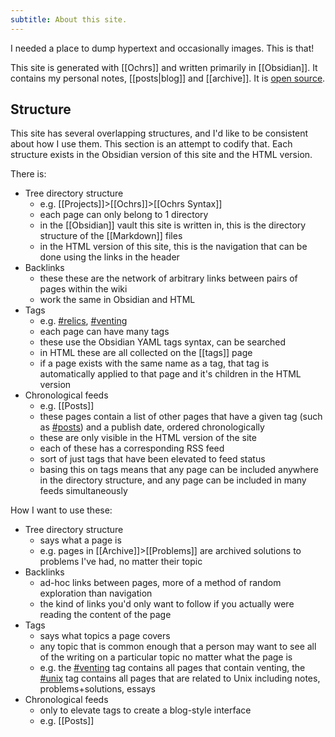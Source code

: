 ```yaml
---
subtitle: About this site.
---
```

I needed a place to dump hypertext and occasionally images.  This is that!

This site is generated with [[Ochrs]] and written primarily in [[Obsidian]].  It contains my personal notes, [[posts|blog]] and [[archive]]. It is [open source](https://github.com/zachpmanson/notes).

## Structure

This site has several overlapping structures, and I'd like to be consistent about how I use them. This section is an attempt to codify that. Each structure exists in  the Obsidian version of this site and the HTML version.

There is:

- Tree directory structure
	- e.g.  [[Projects]]>[[Ochrs]]>[[Ochrs Syntax]]
	- each page can only belong to 1 directory
	- in the [[Obsidian]] vault this site is written in, this is the directory structure of the [[Markdown]] files
	- in the HTML version of this site, this is the navigation that can be done using the links in the header
- Backlinks
	- these these are the network of arbitrary links between pairs of pages within the wiki
	- work the same in Obsidian and HTML
- Tags
	- e.g. [#relics](/tags#relics), [#venting](/tags#venting)
	- each page can have many tags
	- these use the Obsidian YAML tags syntax, can be searched
	- in HTML these are all collected on the [[tags]] page
	- if a page exists with the same name as a tag, that tag is automatically applied to that page and it's children in the HTML version
- Chronological feeds
	-  e.g. [[Posts]]
	- these pages contain a list of other pages that have a given tag (such as [#posts](/tags#posts)) and a publish date, ordered chronologically
	- these are only visible in the HTML version of the site
	- each of these has a corresponding RSS feed
	- sort of just tags that have been elevated to feed status
	- basing this on tags means that any page can be included anywhere in the directory structure, and any page can be included in many feeds simultaneously

How I want to use these:
- Tree directory structure
	- says what a page is
	- e.g. pages in [[Archive]]>[[Problems]] are archived solutions to problems I've had, no matter their topic
- Backlinks
	- ad-hoc links between pages, more of a method of random exploration than navigation
	- the kind of links you'd only want to follow if you actually were reading the content of the page
- Tags
	- says what topics a page covers
	- any topic that is common enough that a person may want to see all of the writing on a particular topic no matter what the page is
	- e.g. the [#venting](/tags#venting) tag contains all pages that contain venting, the [#unix](/tags#unix) tag contains all pages that are related to Unix including notes, problems+solutions, essays
- Chronological feeds
	- only to elevate tags to create a blog-style interface
	- e.g. [[Posts]]
